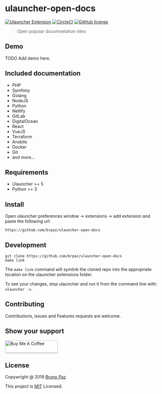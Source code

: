 # ulauncher-open-docs

[![Ulauncher Extension](https://img.shields.io/badge/Ulauncher-Extension-green.svg?style=for-the-badge)](https://ext.ulauncher.io/-/github-brpaz-ulauncher-open-docs)
[![CircleCI](https://circleci.com/gh/brpaz/ulauncher-open-docs.svg?style=for-the-badge)](https://circleci.com/gh/brpaz/ulauncher-open-docs)
[![GitHub license](https://img.shields.io/github/license/brpaz/ulauncher-open-docs.svg)](https://github.com/brpaz/:ulauncher-open-docs/blob/master/LICENSE)

> Open popular documnetation sites

## Demo

TODO Add demo here.

## Included documentation

* PHP
* Symfony
* Golang
* NodeJS
* Python
* Netlify
* GitLab
* DigitalOcean
* React
* VueJS
* Terraform
* Ansbile
* Docker
* Git
* and more...

## Requirements

* Ulauncher >= 5
* Python >= 3

## Install

Open ulauncher preferences window -> extensions -> add extension and paste the following url:

```
https://github.com/brpaz/ulauncher-open-docs
```

## Development

```
git clone https://github.com/brpaz/ulauncher-open-docs
make link
```

The `make link` command will symlink the cloned repo into the appropriate location on the ulauncher extensions folder.

To see your changes, stop ulauncher and run it from the command line with: `ulauncher -v`.

## Contributing

Contributions, issues and Features requests are welcome.

## Show your support

<a href="https://www.buymeacoffee.com/Z1Bu6asGV" target="_blank"><img src="https://www.buymeacoffee.com/assets/img/custom_images/orange_img.png" alt="Buy Me A Coffee" style="height: 41px !important;width: 174px !important;box-shadow: 0px 3px 2px 0px rgba(190, 190, 190, 0.5) !important;-webkit-box-shadow: 0px 3px 2px 0px rgba(190, 190, 190, 0.5) !important;" ></a>


## License 

Copywright @ 2019 [Bruno Paz](https://github.com/brpaz)

This project is [MIT](LLICENSE) Licensed.
